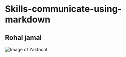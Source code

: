 # Skills-communicate-using-markdown
## Rohal jamal
![Image of Yaktocat](https://octodex.github.com/images/yaktocat.png)
